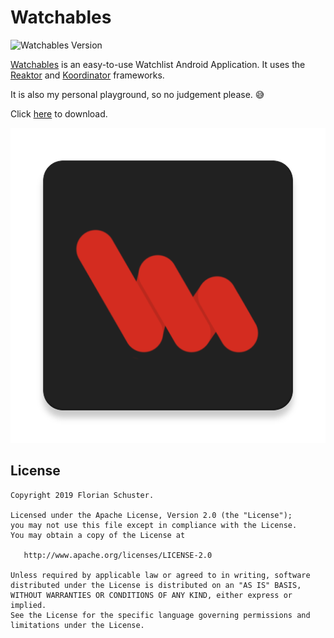 # Watchables

![Watchables Version](https://img.shields.io/badge/watchables-1.0.7-red.svg)

[Watchables](https://watchables.page.link/app) is an easy-to-use Watchlist Android Application. It uses the [Reaktor](https://github.com/floschu/Reaktor) and [Koordinator](https://github.com/floschu/Koordinator) frameworks.

It is also my personal playground, so no judgement please. 😅

Click [here](https://play.google.com/store/apps/details?id=at.florianschuster.watchables) to download.

![Watchables App Logo](app/src/main/ic_launcher-web.png)


## License

```
Copyright 2019 Florian Schuster.

Licensed under the Apache License, Version 2.0 (the "License");
you may not use this file except in compliance with the License.
You may obtain a copy of the License at

   http://www.apache.org/licenses/LICENSE-2.0

Unless required by applicable law or agreed to in writing, software
distributed under the License is distributed on an "AS IS" BASIS,
WITHOUT WARRANTIES OR CONDITIONS OF ANY KIND, either express or implied.
See the License for the specific language governing permissions and
limitations under the License.
```

